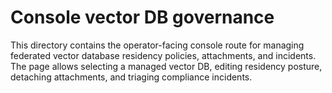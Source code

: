 # Console vector DB governance

This directory contains the operator-facing console route for managing federated vector database residency policies, attachments, and incidents. The page allows selecting a managed vector DB, editing residency posture, detaching attachments, and triaging compliance incidents.
